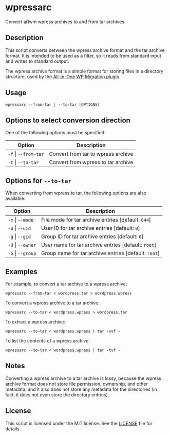 # wpressarc

Convert ai1wm wpress archives to and from tar archives.

## Description

This script converts between the wpress archive format and the tar
archive format. It is intended to be used as a filter, so it reads from
standard input and writes to standard output.

The wpress archive format is a simple format for storing files in a
directory structure, used by the
[All-in-One WP Migration plugin](https://wordpress.org/plugins/all-in-one-wp-migration/).

## Usage

```
wpressarc --from-tar | --to-tar [OPTIONS]
```

## Options to select conversion direction

One of the following options must be specified:

| Option               | Description                        |
|----------------------|------------------------------------|
| `-f` \| `--from-tar` | Convert from tar to wpress archive |
| `-t` \| `--to-tar`   | Convert from wpress to tar archive |


## Options for `--to-tar`

When converting from wpress to tar, the following options are also available:

| Option            | Description                                          |
|-------------------|------------------------------------------------------|
| `-m` \| `--mode`  | File mode for tar archive entries [default: `644`]   |
| `-u` \| `--uid`   | User ID for tar archive entries [default: `0`]       |
| `-g` \| `--gid`   | Group ID for tar archive entries [default: `0`]      |
| `-U` \| `--owner` | User name for tar archive entries [default: `root`]  |
| `-G` \| `--group` | Group name for tar archive entries [default: `root`] |

## Examples

For example, to convert a tar archive to a wpress archive:

    wpressarc --from-tar < wordpress.tar > wordpress.wpress

To convert a wpress archive to a tar archive:

    wpressarc --to-tar < wordpress.wpress > wordpress.tar

To extract a wpress archive:

    wpressarc --to-tar < wordpress.wpress | tar -xvf -

To list the contents of a wpress archive:

    wpressarc --to-tar < wordpress.wpress | tar -tvf -

## Notes

Converting a wpress archive to a tar archive is lossy, because the
wpress archive format does not store file permission, ownership,
and other metadata, and it also does not store any metadata for the
directories (in fact, it does not even store the directory entries).

## License

This script is licensed under the MIT license. See the
[LICENSE](./LICENSE) file for details.
